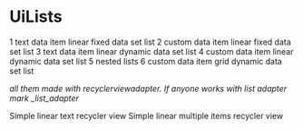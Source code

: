 # UiLists

1 text data item linear fixed data set list
2 custom data item linear fixed data set list
3 text data item linear dynamic data set list
4 custom data item linear dynamic data set list
5 nested lists
6 custom data item grid dynamic data set list

*all them made with recyclerviewadapter. If anyone works with list adapter mark _list_adapter*


Simple linear text recycler view
Simple linear multiple items recycler view
